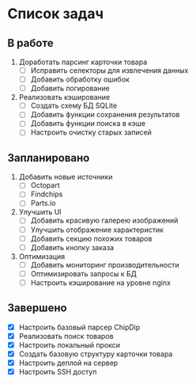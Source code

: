 # Список задач

## В работе
1. Доработать парсинг карточки товара
   - [ ] Исправить селекторы для извлечения данных
   - [ ] Добавить обработку ошибок
   - [ ] Добавить логирование

2. Реализовать кэширование
   - [ ] Создать схему БД SQLite
   - [ ] Добавить функции сохранения результатов
   - [ ] Добавить функции поиска в кэше
   - [ ] Настроить очистку старых записей

## Запланировано
1. Добавить новые источники
   - [ ] Octopart
   - [ ] Findchips
   - [ ] Parts.io

2. Улучшить UI
   - [ ] Добавить красивую галерею изображений
   - [ ] Улучшить отображение характеристик
   - [ ] Добавить секцию похожих товаров
   - [ ] Добавить кнопку заказа

3. Оптимизация
   - [ ] Добавить мониторинг производительности
   - [ ] Оптимизировать запросы к БД
   - [ ] Настроить кэширование на уровне nginx

## Завершено
- [x] Настроить базовый парсер ChipDip
- [x] Реализовать поиск товаров
- [x] Настроить локальный прокси
- [x] Создать базовую структуру карточки товара
- [x] Настроить деплой на сервер
- [x] Настроить SSH доступ
